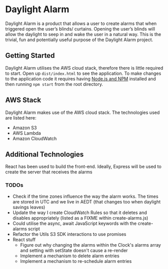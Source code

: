 # Daylight Alarm

Daylight Alarm is a product that allows a user to create alarms that when triggered open the user’s blinds/ curtains. Opening the user’s blinds will allow the daylight to seep in and wake the user in a natural way. This is the trivial, fun and potentially useful purpose of the Daylight Alarm project.

## Getting Started

Daylight Alarm utilises the AWS cloud stack, therefore there is little required to start.
Open up `dist/index.html` to see the application. To make changes to the application code it requires having [Node.js and NPM](https://nodejs.org/en/) installed and then running `npm start` from the root directory.

## AWS Stack
Daylight Alarm makes use of the AWS cloud stack. The technologies used are listed here:

- Amazon S3
- AWS Lambda
- Amazon CloudWatch

## Additional Technologies
React has been used to build the front-end. Ideally, Express will be used to create the server that receives the alarms

### TODOs

- Check if the time zones influence the way the alarm works. The times are stored in UTC and we live in AEDT (that changes too when daylight savings leaves)
- Update the way I create CloudWatch Rules so that it deletes and disables appropriately (listed as a FIXME within create-alarms.js)
- Could utilise the async, await JavaScript keywords with the create-alarms script
- Refactor the Utils S3 SDK interactions to use promises
- React stuff
  + Figure out why changing the alarms within the Clock's alarms array and setting with setState doesn't cause a re-render
  + Implement a mechanism to delete alarm entries
  + Implement a mechanism to re-schedule alarm entries